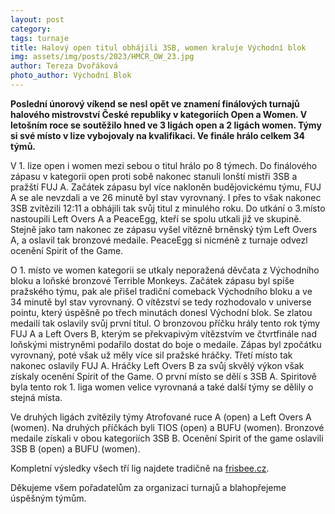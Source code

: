 ```yaml
---
layout: post
category:
tags: turnaje
title: Halový open titul obhájili 3SB, women kraluje Východní blok
img: assets/img/posts/2023/HMCR_OW_23.jpg
author: Tereza Dvořáková
photo_author: Východní Blok
---
```

**Poslední únorový víkend se nesl opět ve znamení finálových turnajů halového mistrovství České republiky v kategoriích Open a Women. V letošním roce se soutěžilo hned ve 3 ligách open a 2 ligách women. Týmy si své místo v lize vybojovaly na kvalifikaci. Ve finále hrálo celkem 34 týmů.**

V 1. lize open i women mezi sebou o titul hrálo po 8 týmech. Do finálového zápasu v kategorii open proti sobě nakonec stanuli lonští mistři 3SB a pražští FUJ A. Začátek zápasu byl více nakloněn budějovickému týmu, FUJ A se ale nevzdali a ve 26 minutě byl stav vyrovnaný. I přes to však nakonec 3SB zvítězili 12:11 a obhájili tak svůj titul z minulého roku. Do utkání o 3.místo nastoupili Left Overs A a PeaceEgg, kteří se spolu utkali již ve skupině. Stejně jako tam nakonec ze zápasu vyšel vítězně brněnský tým Left Overs A, a oslavil tak bronzové medaile. PeaceEgg si nicméně z turnaje odvezl ocenění Spirit of the Game.

O 1. místo ve women kategorii se utkaly neporažená děvčata z Východního bloku a loňské bronzové Terrible Monkeys. Začátek zápasu byl spíše pražského týmu, pak ale přišel tradiční comeback Východního bloku a ve 34 minutě byl stav vyrovnaný. O vítězství se tedy rozhodovalo v universe pointu, který úspěšně po třech minutách donesl Východní blok. Se zlatou medailí tak oslavily svůj první titul. O bronzovou příčku hrály tento rok týmy FUJ A a Left Overs B, kterým se překvapivým vítězstvím ve čtvrtfinále nad loňskými mistryněmi podařilo dostat do boje o medaile. Zápas byl zpočátku vyrovnaný, poté však už měly více sil pražské hráčky. Třetí místo tak nakonec oslavily FUJ A. Hráčky Left Overs B za svůj skvělý výkon však získaly ocenění Spirit of the Game. O první místo se dělí s 3SB A. Spiritově byla tento rok 1. liga women velice vyrovnaná a také další týmy se dělily o stejná místa.

Ve druhých ligách zvítězily týmy Atrofované ruce A (open) a Left Overs A (women). Na druhých příčkách byli TIOS (open) a BUFU (women). Bronzové medaile získali v obou kategoriích 3SB B. Ocenění Spirit of the game oslavili 3SB B (open) a BUFU (women). 

Kompletní výsledky všech tří lig najdete tradičně na [frisbee.cz](http://www.frisbee.cz/online-vysledky.html).

Děkujeme všem pořadatelům za organizaci turnajů a blahopřejeme úspěšným týmům. 
